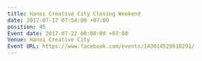 ```yaml
---
title: Hanoi Creative City Closing Weekend
date: 2017-07-17 07:54:00 +07:00
position: 45
Event date: 2017-07-22 00:00:00 +07:00
Venue: Hanoi Creative City
Event URL: https://www.facebook.com/events/143014529610291/
---
```


